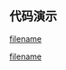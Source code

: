 <h2>代码演示</h2>

<div class="container-demo-main">

<div class="container-demo-left">

[filename](../../src/empty.html ':include :type=code  :fragment=htmldemo')

</div>

<div class="container-demo-right">

[filename](../../src/empty.html ':include width=375 height=667')

</div>
